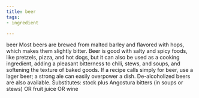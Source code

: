 ```yaml
---
title: beer
tags:
- ingredient

---
```

beer Most beers are brewed from malted barley and flavored with hops, which makes them slightly bitter. Beer is good with salty and spicy foods, like pretzels, pizza, and hot dogs, but it can also be used as a cooking ingredient, adding a pleasant bitterness to chili, stews, and soups, and softening the texture of baked goods. If a recipe calls simply for beer, use a lager beer; a strong ale can easily overpower a dish. De-alcoholized beers are also available. Substitutes: stock plus Angostura bitters (in soups or stews) OR fruit juice OR wine
